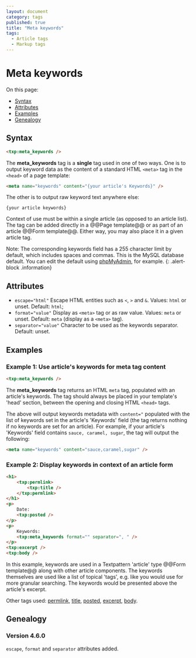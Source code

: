 ```yaml
---
layout: document
category: tags
published: true
title: "Meta keywords"
tags:
  - Article tags
  - Markup tags
---
```


# Meta keywords

On this page:

* [Syntax](#user-content-syntax)
* [Attributes](#user-content-attributes)
* [Examples](#user-content-examples)
* [Genealogy](#user-content-genealogy)

## Syntax

```html
<txp:meta_keywords />
```

The **meta_keywords** tag is a __single__ tag used in one of two ways. One is to output keyword data as the content of a standard HTML `<meta>` tag in the `<head>` of a page template:

```html
<meta name="keywords" content="{your article's Keywords}" />
```

The other is to output raw keyword text anywhere else:

```
{your article keywords}
```

Context of use must be within a single article (as opposed to an article list). The tag can be added directly in a @@Page template@@ or as part of an article @@Form template@@. Either way, you may also place it in a given article tag.

Note: The corresponding keywords field has a 255 character limit by default, which includes spaces and commas. This is the MySQL database default. You can edit the default using [phpMyAdmin](http://www.phpmyadmin.net), for example.
{: .alert-block .information}

## Attributes

* `escape="html"`
Escape HTML entities such as `<`, `>` and `&`.
Values: `html` or unset.
Default: `html`;
* `format="value"`
Display as `<meta>` tag or as raw value.
Values: `meta` or unset.
Default: `meta` (display as a `<meta>` tag).
* `separator="value"`
Character to be used as the keywords separator.
Default: unset.

## Examples

### Example 1: Use article's keywords for meta tag content

```html
<txp:meta_keywords />
```

The **meta_keywords** tag returns an HTML `meta` tag, populated with an article's keywords. The tag should always be placed in your template's 'head' section, between the opening and closing HTML `<head>` tags.

The above will output keywords metadata with `content="` populated with the list of keywords set in the article's 'Keywords' field (the tag returns nothing if no keywords are set for an article). For example, if your article's 'Keywords' field contains `sauce, caramel, sugar`, the tag will output the following:

```html
<meta name="keywords" content="sauce,caramel,sugar" />
```

### Example 2: Display keywords in context of an article form

```html
<h1>
    <txp:permlink>
        <txp:title />
    </txp:permlink>
</h1>
<p>
    Date:
    <txp:posted />
</p>
<p>
    Keywords:
    <txp:meta_keywords format="" separator=", " />
</p>
<txp:excerpt />
<txp:body />
```

In this example, keywords are used in a Textpattern 'article' type @@Form template@@ along with other article components. The keywords themselves are used like a list of topical 'tags', e.g. like you would use for more granular searching. The keywords would be presented above the article's excerpt.

Other tags used: [permlink](permlink), [title](title), [posted](posted), [excerpt](excerpt), [body](body).

## Genealogy

### Version 4.6.0

`escape`, `format` and `separator` attributes added.
